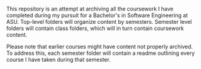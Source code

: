 This repository is an attempt at archiving all the coursework I have completed during my pursuit for a Bachelor's in Software Engineering at ASU. Top-level folders will organize content by semesters. Semester level folders will contain class folders, which will in turn contain coursework content.

Please note that earlier courses might have content not properly archived. To address this, each semester folder will contain a readme outlining every course I have taken during that semester.